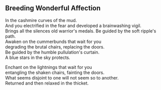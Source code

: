 Breeding Wonderful Affection
----------------------------
In the cashmire curves of the mud.  
And you electrified in the fear and developed a brainwashing vigil.  
Brings all the silences old warrior's medals. Be guided by the soft ripple's path.  
Awaken on the cummerbunds that wait for you  
degrading the brutal chairs, replacing the doors.  
Be guided by the humble pullulation's curtain.  
A blue stars in the sky protects.  
  
Enchant on the lightnings that wait for you  
entangling the shaken chairs, fainting the doors.  
What seems disjoint to one will not seem so to another.  
Returned and then relaxed in the thicket.  
